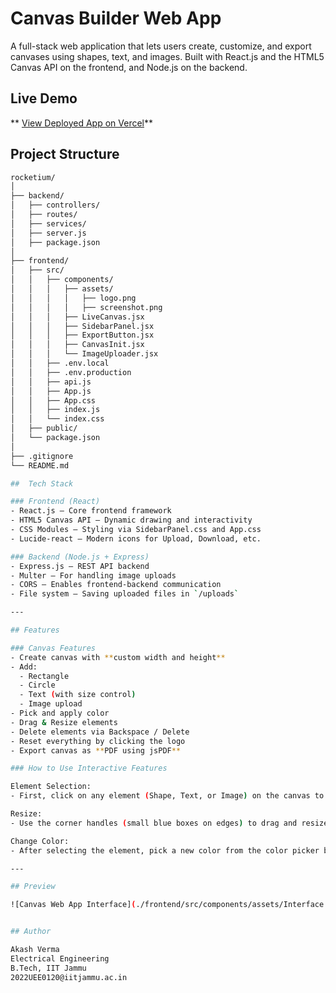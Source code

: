 # Canvas Builder Web App

A full-stack web application that lets users create, customize, and export canvases using shapes, text, and images. Built with React.js and the HTML5 Canvas API on the frontend, and Node.js on the backend.

## Live Demo

** [View Deployed App on Vercel](https://rocketium-git-main-akash-vermas-projects-c299e195.vercel.app/)**  

## Project Structure

```bash
rocketium/
│
├── backend/
│   ├── controllers/
│   ├── routes/
│   ├── services/
│   ├── server.js
│   ├── package.json
│
├── frontend/
│   ├── src/
│   │   ├── components/
│   │   │   ├── assets/
│   │   │   │   ├── logo.png
│   │   │   │   ├── screenshot.png
│   │   │   ├── LiveCanvas.jsx
│   │   │   ├── SidebarPanel.jsx
│   │   │   ├── ExportButton.jsx
│   │   │   ├── CanvasInit.jsx
│   │   │   └── ImageUploader.jsx
│   │   ├── .env.local
│   │   ├── .env.production
│   │   ├── api.js
│   │   ├── App.js
│   │   ├── App.css
│   │   ├── index.js
│   │   └── index.css
│   ├── public/
│   └── package.json
│
├── .gitignore
└── README.md  

##  Tech Stack

### Frontend (React)
- React.js – Core frontend framework
- HTML5 Canvas API – Dynamic drawing and interactivity
- CSS Modules – Styling via SidebarPanel.css and App.css
- Lucide-react – Modern icons for Upload, Download, etc.

### Backend (Node.js + Express)
- Express.js – REST API backend
- Multer – For handling image uploads 
- CORS – Enables frontend-backend communication
- File system – Saving uploaded files in `/uploads` 

---

## Features

### Canvas Features
- Create canvas with **custom width and height**
- Add:
  - Rectangle
  - Circle
  - Text (with size control)
  - Image upload
- Pick and apply color
- Drag & Resize elements
- Delete elements via Backspace / Delete
- Reset everything by clicking the logo
- Export canvas as **PDF using jsPDF**

### How to Use Interactive Features

Element Selection:
- First, click on any element (Shape, Text, or Image) on the canvas to select it.

Resize:
- Use the corner handles (small blue boxes on edges) to drag and resize the selected element.

Change Color:
- After selecting the element, pick a new color from the color picker box in the sidebar to apply the color change in real-time

---

## Preview

![Canvas Web App Interface](./frontend/src/components/assets/Interface.png)


## Author

Akash Verma  
Electrical Engineering  
B.Tech, IIT Jammu  
2022UEE0120@iitjammu.ac.in

